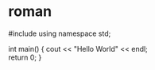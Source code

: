 # roman
#include <iostream> 
using namespace std;

int main() 
{
   cout << "Hello World" << endl;  
   return 0; 
}
